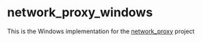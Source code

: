 # network_proxy_windows

This is the Windows implementation for the [network_proxy](https://pub.dev/packages/network_proxy)
project

